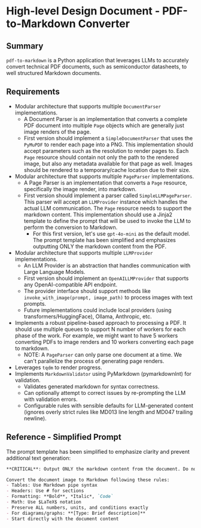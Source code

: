 # High-level Design Document - PDF-to-Markdown Converter

## Summary

`pdf-to-markdown` is a Python application that leverages LLMs to accurately convert technical PDF documents, such as semiconductor datasheets, to well structured Markdown documents.

## Requirements

* Modular architecture that supports multiple `DocumentParser` implementations.
    * A Document Parser is an implementation that converts a complete PDF document into multiple `Page` objects which are generally just image renders of the page.
    * First version should implement a `SimpleDocumentParser` that uses the `PyMuPDF` to render each page into a PNG. This implementation should accept parameters such as the resolution to render pages to. Each `Page` resource should contain not only the path to the rendered image, but also any metadata available for that page as well. Images should be rendered to a temporary/cache location due to their size.
* Modular architecture that supports multiple `PageParser` implementations.
    * A Page Parser is an implementation that converts a `Page` resource, specifically the image render, into markdown.
    * First version should implement a parser called `SimpleLLMPageParser`. This parser will accept an `LLMProvider` instance which handles the actual LLM communication. The `Page` resource needs to support the markdown content. This implementation should use a Jinja2 template to define the prompt that will be used to invoke the LLM to perform the conversion to Markdown.
        * For this first version, let's use `gpt-4o-mini` as the default model. The prompt template has been simplified and emphasizes outputting ONLY the markdown content from the PDF.
* Modular architecture that supports multiple `LLMProvider` implementations.
    * An LLM Provider is an abstraction that handles communication with Large Language Models.
    * First version should implement an `OpenAILLMProvider` that supports any OpenAI-compatible API endpoint.
    * The provider interface should support methods like `invoke_with_image(prompt, image_path)` to process images with text prompts.
    * Future implementations could include local providers (using transformers/HuggingFace), Ollama, Anthropic, etc.
* Implements a robust pipeline-based approach to processing a PDF. It should use multiple queues to support N number of workers for each phase of the work. For example, we might want to have 5 workers converting PDFs to image renders and 10 workers converting each page to markdown.
    * NOTE: A `PageParser` can only parse one document at a time. We can't parallelize the process of generating page renders.
* Leverages `tqdm` to render progress.
* Implements `MarkdownValidator` using PyMarkdown (pymarkdownlnt) for validation.
    * Validates generated markdown for syntax correctness.
    * Can optionally attempt to correct issues by re-prompting the LLM with validation errors.
    * Configurable rules with sensible defaults for LLM-generated content (ignores overly strict rules like MD013 line length and MD047 trailing newline).


## Reference - Simplified Prompt

The prompt template has been simplified to emphasize clarity and prevent additional text generation:

```markdown
**CRITICAL**: Output ONLY the markdown content from the document. Do not add any explanations, comments, or text that is not present in the original PDF.

Convert the document image to Markdown following these rules:
- Tables: Use Markdown pipe syntax
- Headers: Use # for sections  
- Formatting: **Bold**, *Italic*, `Code`
- Math: Use $LaTeX$ notation
- Preserve ALL numbers, units, and conditions exactly
- For diagrams/graphs: **[Type: Brief description]**
- Start directly with the document content
```